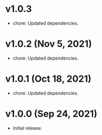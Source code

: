 # v1.0.3

 * chore: Updated dependencies.

# v1.0.2 (Nov 5, 2021)

 * chore: Updated dependencies.

# v1.0.1 (Oct 18, 2021)

 * chore: Updated dependencies.

# v1.0.0 (Sep 24, 2021)

 * Initial release.
